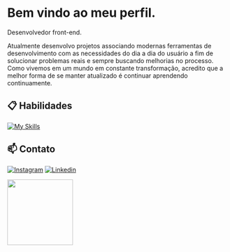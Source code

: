 # Bem vindo ao meu perfil.

Desenvolvedor front-end.

Atualmente desenvolvo projetos associando modernas ferramentas de desenvolvimento com as necessidades do dia a dia do usuário a fim de solucionar problemas reais e sempre buscando melhorias no processo. Como vivemos em um mundo em constante transformação, acredito que a melhor forma de se manter atualizado é continuar aprendendo continuamente.

## 📋 Habilidades

[![My Skills](https://skillicons.dev/icons?i=javascript,html,css,typescript,react,nextjs,tailwind,sass,styledcomponents)](https://skillicons.dev)

## 📫 Contato

[![Instagram](https://skillicons.dev/icons?i=instagram)](https://www.instagram.com/gustawro/)
[![Linkedin](https://skillicons.dev/icons?i=linkedin)](https://www.linkedin.com/in/gustavro/)


<img height="150em" src="https://github-readme-stats-ten-gilt.vercel.app/api/top-langs/?username=gustavros&layout=compact&theme=dracula">
